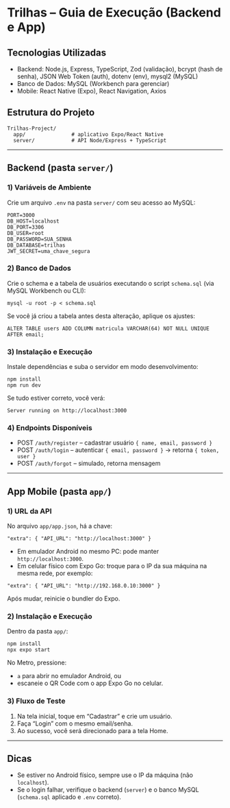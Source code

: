 # Trilhas – Guia de Execução (Backend e App)

## Tecnologias Utilizadas
- Backend: Node.js, Express, TypeScript, Zod (validação), bcrypt (hash de senha), JSON Web Token (auth), dotenv (env), mysql2 (MySQL)
- Banco de Dados: MySQL (Workbench para gerenciar)
- Mobile: React Native (Expo), React Navigation, Axios

## Estrutura do Projeto
```
Trilhas-Project/
  app/               # aplicativo Expo/React Native
  server/            # API Node/Express + TypeScript
```

---

## Backend (pasta `server/`)

### 1) Variáveis de Ambiente
Crie um arquivo `.env` na pasta `server/` com seu acesso ao MySQL:
```
PORT=3000
DB_HOST=localhost
DB_PORT=3306
DB_USER=root
DB_PASSWORD=SUA_SENHA
DB_DATABASE=trilhas
JWT_SECRET=uma_chave_segura
```

### 2) Banco de Dados
Crie o schema e a tabela de usuários executando o script `schema.sql` (via MySQL Workbench ou CLI):
```
mysql -u root -p < schema.sql
```

Se você já criou a tabela antes desta alteração, aplique os ajustes:
```
ALTER TABLE users ADD COLUMN matricula VARCHAR(64) NOT NULL UNIQUE AFTER email;
```

### 3) Instalação e Execução
Instale dependências e suba o servidor em modo desenvolvimento:
```
npm install
npm run dev
```

Se tudo estiver correto, você verá:
```
Server running on http://localhost:3000
```

### 4) Endpoints Disponíveis
- POST `/auth/register` – cadastrar usuário `{ name, email, password }`
- POST `/auth/login` – autenticar `{ email, password }` → retorna `{ token, user }`
- POST `/auth/forgot` – simulado, retorna mensagem

---

## App Mobile (pasta `app/`)

### 1) URL da API
No arquivo `app/app.json`, há a chave:
```
"extra": { "API_URL": "http://localhost:3000" }
```
- Em emulador Android no mesmo PC: pode manter `http://localhost:3000`.
- Em celular físico com Expo Go: troque para o IP da sua máquina na mesma rede, por exemplo:
```
"extra": { "API_URL": "http://192.168.0.10:3000" }
```
Após mudar, reinicie o bundler do Expo.

### 2) Instalação e Execução
Dentro da pasta `app/`:
```
npm install
npx expo start
```
No Metro, pressione:
- `a` para abrir no emulador Android, ou
- escaneie o QR Code com o app Expo Go no celular.

### 3) Fluxo de Teste
1. Na tela inicial, toque em “Cadastrar” e crie um usuário.
2. Faça “Login” com o mesmo email/senha.
3. Ao sucesso, você será direcionado para a tela Home.

---

## Dicas
- Se estiver no Android físico, sempre use o IP da máquina (não `localhost`).
- Se o login falhar, verifique o backend (`server`) e o banco MySQL (`schema.sql` aplicado e `.env` correto).



